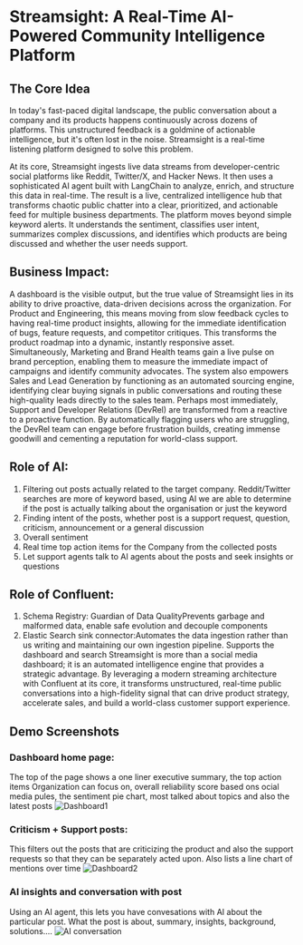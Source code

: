 # Streamsight: A Real-Time AI-Powered Community Intelligence Platform

## The Core Idea
In today's fast-paced digital landscape, the public conversation about a company and its products happens continuously across dozens of platforms. This unstructured feedback is a goldmine of actionable intelligence, but it's often lost in the noise. Streamsight is a real-time listening platform designed to solve this problem.

At its core, Streamsight ingests live data streams from developer-centric social platforms like Reddit, Twitter/X, and Hacker News. It then uses a sophisticated AI agent built with LangChain to analyze, enrich, and structure this data in real-time. The result is a live, centralized intelligence hub that transforms chaotic public chatter into a clear, prioritized, and actionable feed for multiple business departments.
The platform moves beyond simple keyword alerts. It understands the sentiment, classifies user intent, summarizes complex discussions, and identifies which products are being discussed and whether the user needs support.

## Business Impact:
A dashboard is the visible output, but the true value of Streamsight lies in its ability to drive proactive, data-driven decisions across the organization. For Product and Engineering, this means moving from slow feedback cycles to having real-time product insights, allowing for the immediate identification of bugs, feature requests, and competitor critiques. This transforms the product roadmap into a dynamic, instantly responsive asset. Simultaneously, Marketing and Brand Health teams gain a live pulse on brand perception, enabling them to measure the immediate impact of campaigns and identify community advocates. The system also empowers Sales and Lead Generation by functioning as an automated sourcing engine, identifying clear buying signals in public conversations and routing these high-quality leads directly to the sales team. Perhaps most immediately, Support and Developer Relations (DevRel) are transformed from a reactive to a proactive function. By automatically flagging users who are struggling, the DevRel team can engage before frustration builds, creating immense goodwill and cementing a reputation for world-class support.

## Role of AI:
1. Filtering out posts actually related to the target company. Reddit/Twitter searches are more of keyword based, using AI we are able to determine if the post is actually talking about the organisation or just the keyword
2. Finding intent of the posts, whether post is a support request, question, criticism, announcement or a general discussion
3. Overall sentiment
4. Real time top action items for the Company from the collected posts
5. Let support agents talk to AI agents about the posts and seek insights or questions


## Role of Confluent:
1. Schema Registry: Guardian of Data QualityPrevents garbage and malformed data, enable safe evolution and decouple components 
2. Elastic Search sink connector:Automates the data ingestion rather than us writing and maintaining our own ingestion pipeline. Supports the dashboard and search 
Streamsight is more than a social media dashboard; it is an automated intelligence engine that provides a strategic advantage. By leveraging a modern streaming architecture with Confluent at its core, it transforms unstructured, real-time public conversations into a high-fidelity signal that can drive product strategy, accelerate sales, and build a world-class customer support experience.

## Demo Screenshots

### Dashboard home page:
The top of the page shows a one liner executive summary, the top action items Organization can focus on, overall reliability score based ons ocial media pules, the sentiment pie chart, most talked about topics and also the latest posts
![Dashboard1](https://github.com/user-attachments/assets/a66bb2c7-781f-41fc-994c-73332a8638a9)

### Criticism + Support posts:
This filters out the posts that are criticizing the product and also the support requests so that they can be separately acted upon. Also lists a line chart of mentions over time
![Dashboard2](https://github.com/user-attachments/assets/814e3d16-edde-425f-856e-6c17d384d493)

### AI insights and conversation with post
Using an AI agent, this lets you have convesations with AI about the particular post. What the post is about, summary, insights, background, solutions....
![AI conversation](https://github.com/user-attachments/assets/b5b19338-5c13-4927-a9f0-8011a135803d)









